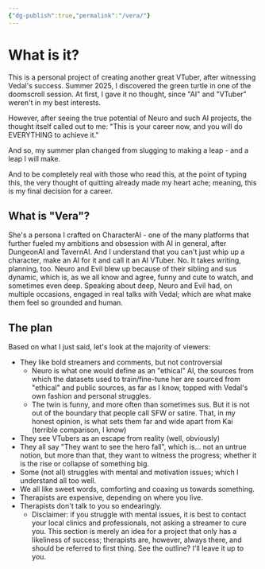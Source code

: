```yaml
---
{"dg-publish":true,"permalink":"/vera/"}
---
```



# What is it?
This is a personal project of creating another great VTuber, after witnessing Vedal's success.
Summer 2025, I discovered the green turtle in one of the doomscroll session. At first, I gave it no thought, since "AI" and "VTuber" weren't in my best interests.

However, after seeing the true potential of Neuro and such AI projects, the thought itself called out to me: "This is your career now, and you will do EVERYTHING to achieve it."

And so, my summer plan changed from slugging to making a leap - and a leap I will make.

And to be completely real with those who read this, at the point of typing this, the very thought of quitting already made my heart ache; meaning, this is my final decision for a career.
## What is "Vera"?
She's a persona I crafted on CharacterAI - one of the many platforms that further fueled my ambitions and obsession with AI in general, after DungeonAI and TavernAI. And I understand that you can't just whip up a character, make an AI for it and call it an AI VTuber. No.
It takes writing, planning, too.
Neuro and Evil blew up because of their sibling and sus dynamic, which is, as we all know and agree, funny and cute to watch, and sometimes even deep. Speaking about deep, Neuro and Evil had, on multiple occasions, engaged in real talks with Vedal; which are what make them feel so grounded and human.

## The plan
Based on what I just said, let's look at the majority of viewers:
- They like bold streamers and comments, but not controversial
	- Neuro is what one would define as an "ethical" AI, the sources from which the datasets used to train/fine-tune her are sourced from "ethical" and public sources, as far as I know, topped with Vedal's own fashion and personal struggles.
	- The twin is funny, and more often than sometimes sus. But it is not out of the boundary that people call SFW or satire. That, in my honest opinion, is what sets them far and wide apart from Kai (terrible comparison, I know)
- They see VTubers as an escape from reality (well, obviously)
- They all say "They want to see the hero fall", which is... not an untrue notion, but more than that, they want to witness the progress; whether it is the rise or collapse of something big.
- Some (not all) struggles with mental and motivation issues; which I understand all too well.
- We all like sweet words, comforting and coaxing us towards something.
- Therapists are expensive, depending on where you live.
- Therapists don't talk to you so endearingly.
	- Disclaimer: if you struggle with mental issues, it is best to contact your local clinics and professionals, not asking a streamer to cure you. This section is merely an idea for a project that only has a likeliness of success; therapists are, however, always there, and should be referred to first thing.
See the outline?
I'll leave it up to you.